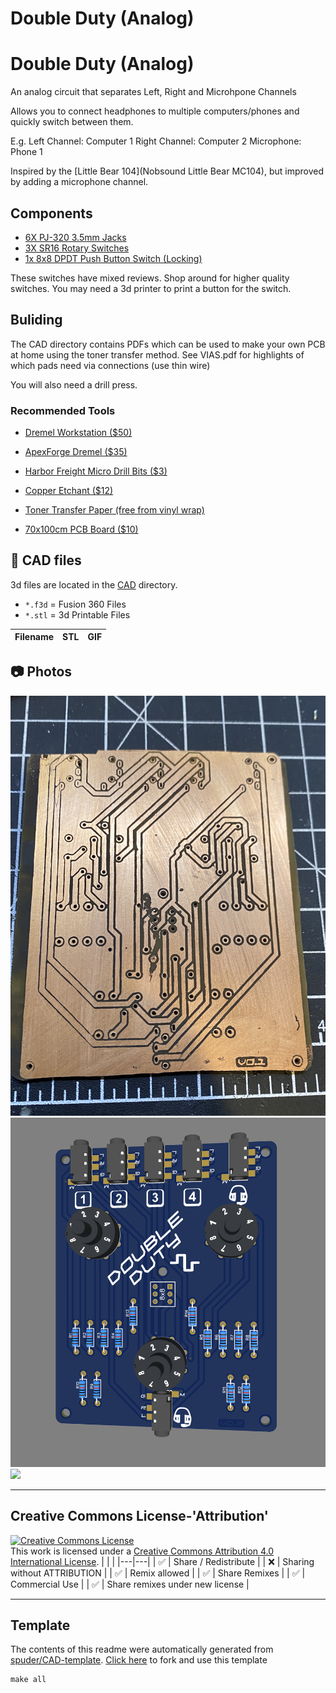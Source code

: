 
# Double Duty (Analog)
# Double Duty (Analog)
An analog circuit that separates Left, Right and Microhpone Channels

Allows you to connect headphones to multiple computers/phones and quickly switch between them.

E.g.
Left Channel: Computer 1
Right Channel: Computer 2
Microphone: Phone 1

Inspired by the [Little Bear 104](Nobsound Little Bear MC104), but improved by adding a microphone channel.

## Components
- [6X PJ-320 3.5mm Jacks](https://a.co/d/i1pVVkF)
- [3X SR16 Rotary Switches](https://www.adafruit.com/product/2925)
- [1x 8x8 DPDT Push Button Switch (Locking)](https://a.co/d/0V0eQZa)

These switches have mixed reviews. Shop around for higher quality switches. 
You may need a 3d printer to print a button for the switch. 

## Buliding

The CAD directory contains PDFs which can be used to make your own PCB at home using the toner transfer method. 
See VIAS.pdf for highlights of which pads need via connections (use thin wire)

You will also need a drill press.

### Recommended Tools
- [Dremel Workstation ($50)](https://a.co/d/hqsWSRO)
- [ApexForge Dremel ($35)](https://a.co/d/0IppCuM)
- [Harbor Freight Micro Drill Bits ($3)](https://www.harborfreight.com/power-tools/drill-driver-bits/high-speed-steel-micro-drill-bit-set-30-piece-61526.html)

- [Copper Etchant ($12)](https://a.co/d/jed4hNp)
- [Toner Transfer Paper (free from vinyl wrap)](https://youtu.be/haqP8xhsYas?t=112)
- [70x100cm PCB Board ($10)](https://a.co/d/b2f2wr8)



## :triangular_ruler: CAD files

3d files are located in the [CAD](./CAD) directory.
- `*.f3d` = Fusion 360 Files
- `*.stl` = 3d Printable Files

| Filename | STL | GIF | 
| --- | --- | --- | 


## :camera: Photos
![](photos%2FIMG_5346.jpeg)
![](photos%2FScreen%20Shot%202022-09-24%20at%2011.38.28%20PM.png)
![](photos%2Fcropped)

---

## Creative Commons License-'Attribution'
<a rel="license" href="http://creativecommons.org/licenses/by/4.0/"><img alt="Creative Commons License" style="border-width:0" src="https://i.creativecommons.org/l/by/4.0/88x31.png" /></a><br />This work is licensed under a <a rel="license" href="http://creativecommons.org/licenses/by/4.0/">Creative Commons Attribution 4.0 International License</a>.
|  |  | 
|---|---|
| :white_check_mark: | Share / Redistribute | 
| :x: | Sharing without ATTRIBUTION |
| :white_check_mark: | Remix allowed | 
| :white_check_mark: | Share Remixes | 
| :white_check_mark: | Commercial Use | 
| :white_check_mark: | Share remixes under new license | 


---
## Template
The contents of this readme were automatically generated from [spuder/CAD-template](https://github.com/spuder/CAD-template). 
[Click here](https://github.com/spuder/CAD-template/generate) to fork and use this template

```
make all
```